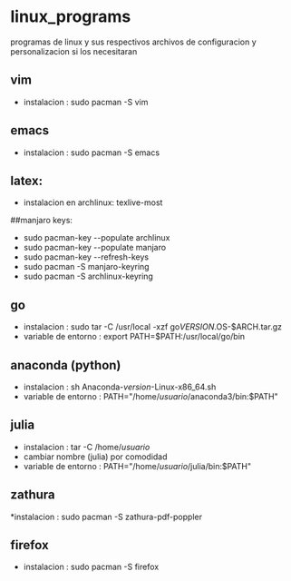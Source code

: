 # linux_programs
programas de linux y sus respectivos archivos de configuracion y personalizacion si los necesitaran

## vim

* instalacion : sudo pacman -S vim

## emacs

* instalacion : sudo pacman -S emacs

## latex:
* instalacion en archlinux: texlive-most

##manjaro keys:

* sudo pacman-key --populate archlinux
* sudo pacman-key --populate manjaro
* sudo pacman-key --refresh-keys
* sudo pacman -S manjaro-keyring
* sudo pacman -S archlinux-keyring

## go

* instalacion : sudo tar -C /usr/local -xzf go$VERSION.$OS-$ARCH.tar.gz
* variable de entorno : export PATH=$PATH:/usr/local/go/bin

## anaconda (python)

* instalacion : sh Anaconda-$version$-Linux-x86_64.sh
* variable de entorno : PATH="/home/$usuario$/anaconda3/bin:$PATH"

## julia

* instalacion : tar -C /home/$usuario$
* cambiar nombre (julia) por comodidad
* variable de entorno : PATH="/home/$usuario$/julia/bin:$PATH"

## zathura

*instalacion : sudo pacman -S zathura-pdf-poppler

## firefox

* instalacion : sudo pacman -S firefox

